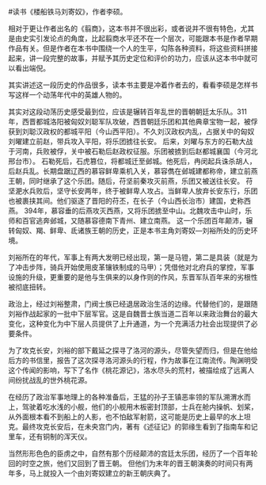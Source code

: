 #读书《楼船铁马刘寄奴》，作者李硕。

相对于更让作者出名的《翦商》，这本书并不很出彩，或者说并不很有特色，尤其是由史实引发论点的角度，比起翦商水平还不在一个层次，可能跟本书是作者早期作品有关。但是作者在本书中围绕一个人的生平，勾陈各种资料，将这些资料拼接起来，讲一段完整的故事，并赋予其历史定位和评价的功力，应该从这本书中就可以看出端倪。

其实讲述这一段历史的作品很多，读本书主要是冲着作者去的，看看李硕是怎样书写这样一个动荡年代中的英雄人物的。

其实对这段动荡历史感受最到位，应该是辗转百年乱世的晋朝朝廷太乐队。311年，西晋都城洛阳被匈奴刘聪军队攻破，西晋朝廷乐团和其他典章宝物一起，被俘获到刘聪汉政权的都城平阳（今山西平阳）。不久刘汉政权内乱，占据关中的匈奴刘曜建立前赵，带兵攻入平阳，将乐团掳往长安。 后来，刘曜与东方的石勒大战于河南，兵败被俘，关中被石勒后赵政权征服。乐团被掳到后赵都城襄国（今河北邢台市）。 石勒死后，石虎篡位，将都城迁至邺城。他死后，冉闵起兵诛杀胡人，后赵兵乱。长期盘踞辽西的慕容鲜卑乘机入关，慕容儁在邺城建都称帝，建立前燕王朝，同时继承了这个乐团。随后，苻坚前秦攻灭前燕，乐团又被送往长安。 苻坚淝水兵败后，坚守长安两年，终于被鲜卑人攻占。当鲜卑人放弃长安东行，乐团也被裹挟其间。他们驱逐了晋阳的苻丕，在长子（今山西长治市）建国，史称西燕。 394年，慕容垂的后燕攻灭西燕，又将乐团掳至中山。北魏攻击中山时，乐师和百官逃奔邺城，又随慕容德南下青州、建立南燕。 这一个乐团百年颠沛，辗转匈奴、羯、鲜卑、氐诸族王朝的历史，正是本书主角刘寄奴—刘裕所处的历史环境。

刘裕所在的年代，军事上有两大发明已经出现，第一是马镫，第二是具装（就是为了冲击步阵，骑兵开始使用皮革镶铁制成的马甲）；凭借他对北府兵的掌控，军事设施的升级，更重要的是他与生俱来的以身作则的作风，东晋军队百年来的劣根性被彻底扭转。

政治上，经过刘裕整肃，门阀士族已经退居政治生活的边缘。代替他们的，是跟随刘裕作战起家的一批中下层军官。这是自魏晋士族当道二百年以来政治舞台的最大变化，这种变化为中下层人员提供了上升通道，为一个充满活力社会出现提供了必要条件。

为了攻克长安，刘裕的部下戴延之探寻了洛河的源头，尽管失望而归，但是在他给后方的书信里，报告了这次探寻洛河源头的行程，作为故事在江南流传。陶渊明受这个传闻的影响，写下了名作《桃花源记》，洛水尽头的荒村，被描绘成了远离人间纷扰战乱的世外桃花源。

在经历了政治军事地理上的各种准备后，王猛的孙子王镇恶率领的军队溯渭水而上，驾驶着吃水浅的小舰，他们的小舰用木板密封顶部，士兵在舱内操帆、划桨，从外面根本看不到船上的人影，也不怕敌军射箭，这可能是历史上最早的水上坦克。最终攻克长安后，在未央宫门内，著有《述征记》的郭缘生看到了指南车和记里车，还有铜制的浑天仪。

当然形形色色的臣虏之中，自然有那个历经颠沛的宫廷太乐团，经历了一个百年轮回的时空之旅，他们又回到了晋王朝。 但他们为末年的晋王朝演奏的时间只有两年多，马上就投入一个由刘寄奴建立的新王朝庆典了。